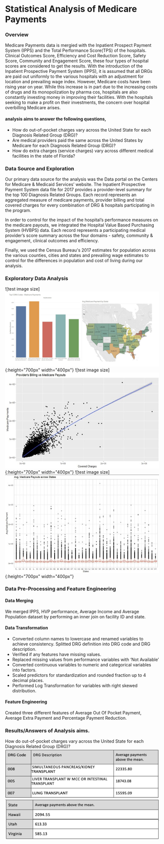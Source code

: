 # Statistical Analysis of Medicare Payments
### Overview
Medicare Payments data is mergied with the Inpatient Prospect Payment System (IPPS) and the Total Performance Score(TPS) of the hospitals. Clinical Outcomes Score, Efficiency and Cost Reduction Score, Safety Score, Community and Engagement Score, these four types of hospital scores are considered to get the results. With the introduction of the Inpatient Prospective Payment System (IPPS), it is assumed that all DRGs are paid out uniformly to the various hospitals with an adjustment for location and prevailing wage index. However, Medicare costs have been rising year on year. While this increase is in part due to the increasing costs of drugs and its monopolization by pharma cos, hospitals are also constantly investing money in improving their facilities. With the hospitals seeking to make a profit on their investments, the concern over hospital overbilling Medicare arises.

#### analysis aims to answer the following questions,
- How do out-of-pocket charges vary across the United State for each Diagnosis Related Group (DRG)?
- Are medical providers paid the same across the United States by Medicare for each Diagnosis Related Group (DRG)?
- How do extra charges (service charges) vary across different medical facilities in the state of Florida?


### Data Source and Exploration 
Our primary data source for the analysis was the Data portal on the Centers for Medicare & Medicaid Services’ website. The Inpatient Prospective Payment System data file for 2017 provides a provider-level summary for the top 100 Diagnosis Related Groups. Each record represents an aggregated measure of medicare payments, provider billing and total covered charges for every combination of DRG & hospitals participating in the program.

In order to control for the impact of the hospital’s performance measures on the medicare payouts, we integrated the Hospital Value Based Purchasing System (HVBPS) data. Each record represents a participating medical provider’s score summary across the four domains - safety, community & engagement, clinical outcomes and efficiency.

Finally, we used the Census Bureau's 2017 estimates for population across the various counties, cities and states and prevailing wage estimates to control for the differences in population and cost of living during our analysis.

### Exploratory Data Analysis
![test image size]![image](images/P1.png){:height="700px" width="400px"}
![test image size]![image](images/P2.jpg){:height="700px" width="400px"}
![test image size]![image](images/P3.jpg){:height="700px" width="400px"}

### Data Pre-Processing and Feature Engineering
#### Data Merging
We merged IPPS, HVP performance, Average Income and Average Population dataset by performing an inner join on facility ID and state.

#### Data Transformation
- Converted column names to lowercase and renamed variables to achieve consistency. Splitted DRG definition into DRG code and DRG description.
- Verified if any features have missing values.
- Replaced missing values from performance variables with ‘Not Available’
- Converted continuous variables to numeric and categorical variables into factors.
- Scaled predictors for standardization and rounded fraction up to 4 decimal places.
- Performed Log Transformation for variables with right skewed distribution.

#### Feature Engineering
Created three different features of Average Out Of Pocket Payment, Average Extra Payment and Percentage Payment Reduction.

### Results/Answers of Analysis aims.
How do out-of-pocket charges vary across the United State for each Diagnosis Related Group (DRG)?
![image](images/P8.png)
![image](images/P9.png)


